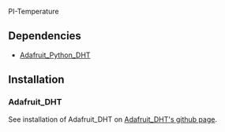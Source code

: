 PI-Temperature

## Dependencies

* [Adafruit_Python_DHT](https://github.com/adafruit/Adafruit_Python_DHT)

## Installation

### Adafruit_DHT

See installation of Adafruit_DHT on [Adafruit_DHT's github page](https://github.com/adafruit/Adafruit_Python_DHT).